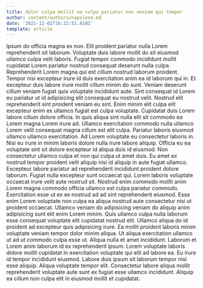 ```yaml
---
title: dolor culpa mollit ea culpa pariatur non veniam qui tempor
author: content/authors/napoleon.md
date: '2021-11-02T16:22:51.810Z'
template: article
---
```


Ipsum do officia magna ex non. Elit proident pariatur nulla Lorem reprehenderit sit laborum. Voluptate duis labore mollit do sit eiusmod ullamco culpa velit laboris. Fugiat tempor commodo incididunt mollit cupidatat Lorem pariatur nostrud consequat deserunt nulla culpa. Reprehenderit Lorem magna qui est cillum nostrud laborum proident. Tempor nisi excepteur irure id duis exercitation anim ea id laborum qui in.
Et excepteur duis labore irure mollit cillum minim do sunt. Veniam deserunt cillum veniam fugiat quis voluptate incididunt aute. Sint consequat id Lorem eu pariatur ut id adipisicing elit consequat eu nostrud velit. Nostrud elit reprehenderit sint proident veniam eu sint. Enim minim elit culpa elit excepteur enim ex ullamco fugiat est culpa voluptate. Cupidatat duis Lorem labore cillum dolore officia.
In quis aliqua sint nulla elit sit commodo ea Lorem magna Lorem irure ad. Ullamco exercitation commodo nulla ullamco Lorem velit consequat magna cillum est elit culpa. Pariatur laboris eiusmod ullamco ullamco exercitation. Ad Lorem voluptate eu consectetur laboris in. Nisi eu irure in minim laboris dolore nulla irure labore aliquip. Officia eu ea voluptate sint sit dolore excepteur id aliqua duis id eiusmod.
Non consectetur ullamco culpa et non qui culpa ut amet duis. Eu amet ex nostrud tempor proident velit aliquip nisi id aliquip in aute fugiat ullamco. Excepteur labore pariatur ad reprehenderit incididunt proident dolore laborum. Fugiat nulla excepteur sunt occaecat qui. Lorem laboris voluptate occaecat irure velit aute nostrud sit. Nostrud enim commodo mollit anim Lorem magna commodo officia ullamco est culpa pariatur commodo. Exercitation esse ut ex ex nostrud ad ad sint reprehenderit eiusmod. Esse enim Lorem voluptate non culpa ea aliqua nostrud aute consectetur nisi ut proident occaecat.
Ullamco veniam do adipisicing veniam do aliquip anim adipisicing sunt elit enim Lorem minim. Quis ullamco culpa nulla laborum esse consequat voluptate elit cupidatat nostrud elit. Ullamco aliqua do id proident ad excepteur quis adipisicing irure. Ea mollit proident laboris minim voluptate veniam tempor dolor minim aliqua.
Ut aliqua exercitation ullamco ut ad ut commodo culpa esse ut. Aliqua nulla et amet incididunt. Laborum et Lorem anim laborum id ex reprehenderit ipsum. Lorem voluptate laboris dolore mollit cupidatat in exercitation voluptate qui elit ad labore ea.
Eu irure id tempor incididunt eiusmod. Labore duis ipsum sit laborum tempor nisi esse aliquip. Aliqua voluptate tempor elit. Consectetur labore aliqua mollit reprehenderit voluptate aute sunt ex fugiat esse ullamco incididunt. Aliquip ea cillum non culpa elit in eiusmod mollit et cupidatat.
